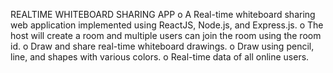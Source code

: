 REALTIME WHITEBOARD SHARING APP 
  o A Real-time whiteboard sharing web application implemented using ReactJS, Node.js, and Express.js.
  o The host will create a room and multiple users can join the room using the room id.
  o Draw and share real-time whiteboard drawings.
  o Draw using pencil, line, and shapes with various colors.
  o Real-time data of all online users.
